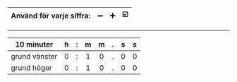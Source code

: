 |Använd för varje siffra:|➖|➕|☑️|
|:-|-|-|-|

---

|10 minuter|h|:|m|m|.|s|s|
|-|:-:|:-:|:-:|:-:|:-:|:-:|:-:|
|grund vänster|0|:|1|0|.|0|0|
|grund höger|0|:|1|0|.|0|0|
